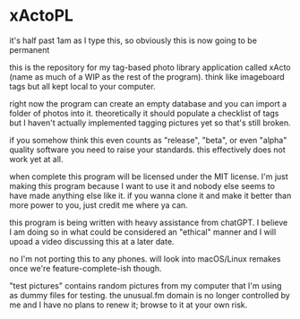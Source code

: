 # xActoPL

it's half past 1am as I type this, so obviously this is now going to be permanent

this is the repository for my tag-based photo library application called xActo (name as much of a WIP as the rest of the program). think like imageboard tags but all kept local to your computer. 

right now the program can create an empty database and you can import a folder of photos into it. theoretically it should populate a checklist of tags but I haven't actually implemented tagging pictures yet so that's still broken.

if you somehow think this even counts as "release", "beta", or even "alpha" quality software you need to raise your standards. this effectively does not work yet at all. 

when complete this program will be licensed under the MIT license. I'm just making this program because I want to use it and nobody else seems to have made anything else like it. if you wanna clone it and make it better than more power to you, just credit me where ya can.

this program is being written with heavy assistance from chatGPT. I believe I am doing so in what could be considered an "ethical" manner and I will upoad a video discussing this at a later date.

no I'm not porting this to any phones. will look into macOS/Linux remakes once we're feature-complete-ish though.

"test pictures" contains random pictures from my computer that I'm using as dummy files for testing. the unusual.fm domain is no longer controlled by me and I have no plans to renew it; browse to it at your own risk.
